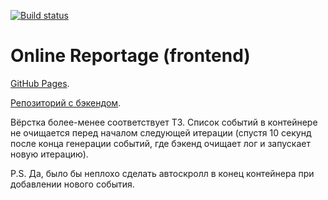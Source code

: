 [![Build status](https://ci.appveyor.com/api/projects/status/k8gsuf6ul61ju710?svg=true)](https://ci.appveyor.com/project/LiquidAssContainer/ahj-sse-ws-reportage)

# Online Reportage (frontend)

[GitHub Pages](https://liquidasscontainer.github.io/ahj_sse-ws_reportage).

[Репозиторий с бэкендом](https://github.com/LiquidAssContainer/ahj_sse-ws_reportage_backend).

Вёрстка более-менее соответствует ТЗ. Список событий в контейнере не очищается перед началом следующей итерации (спустя 10 секунд после конца генерации событий, где бэкенд очищает лог и запускает новую итерацию).

P.S. Да, было бы неплохо сделать автоскролл в конец контейнера при добавлении нового события.
